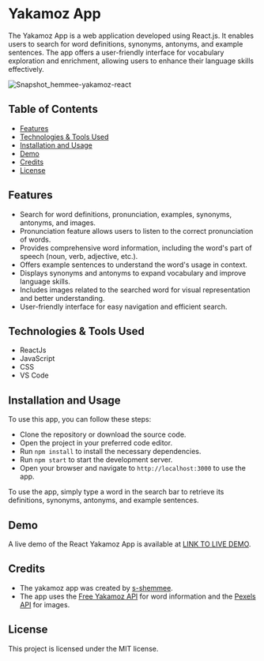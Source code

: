 # Yakamoz App

The Yakamoz App is a web application developed using React.js. It enables users to search for word definitions, synonyms, antonyms, and example sentences. The app offers a user-friendly interface for vocabulary exploration and enrichment, allowing users to enhance their language skills effectively.

![Snapshot_hemmee-yakamoz-react](https://github.com/s-shemmee/Yakamoz-React-App/assets/56132945/6e13bff1-f7ac-47f2-b505-0cd7e9d67cd2)

## Table of Contents
- [Features](#features)
- [Technologies & Tools Used](#technologies--tools-used)
- [Installation and Usage](#installation-and-usage)
- [Demo](#demo)
- [Credits](#credits)
- [License](#license)

## Features
- Search for word definitions, pronunciation, examples, synonyms, antonyms, and images.
- Pronunciation feature allows users to listen to the correct pronunciation of words.
- Provides comprehensive word information, including the word's part of speech (noun, verb, adjective, etc.).
- Offers example sentences to understand the word's usage in context.
- Displays synonyms and antonyms to expand vocabulary and improve language skills.
- Includes images related to the searched word for visual representation and better understanding.
- User-friendly interface for easy navigation and efficient search.

## Technologies & Tools Used
- ReactJs
- JavaScript
- CSS
- VS Code

## Installation and Usage
To use this app, you can follow these steps:

- Clone the repository or download the source code.
- Open the project in your preferred code editor.
- Run `npm install` to install the necessary dependencies.
- Run `npm start` to start the development server.
- Open your browser and navigate to `http://localhost:3000` to use the app.

To use the app, simply type a word in the search bar to retrieve its definitions, synonyms, antonyms, and example sentences.

## Demo
A live demo of the React Yakamoz App is available at [LINK TO LIVE DEMO](https://yakamoz-app-shemmee.vercel.app). 

## Credits
- The yakamoz app was created by [s-shemmee](https://github.com/s-shemmee).
- The app uses the [Free Yakamoz API](https://yakamozapi.dev) for word information and the [Pexels API](https://www.pexels.com/api/documentation/) for images.

## License
This project is licensed under the MIT license.
